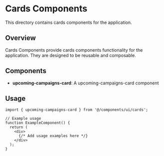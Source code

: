 # Cards Components

This directory contains cards components for the application.

## Overview

Cards Components provide cards components functionality for the application. They are designed to be reusable and composable.

## Components

- **upcoming-campaigns-card**: A upcoming-campaigns-card component

## Usage

```tsx
import { upcoming-campaigns-card } from '@/components/ui/cards';

// Example usage
function ExampleComponent() {
  return (
    <div>
      {/* Add usage examples here */}
    </div>
  );
}
```
